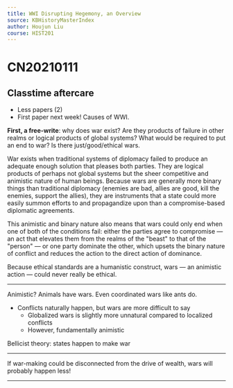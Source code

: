 ```yaml
---
title: WWI Disrupting Hegemony, an Overview
source: KBHistoryMasterIndex
author: Houjun Liu
course: HIST201
---
```


# CN20210111
## Classtime aftercare
- Less papers (2)
- First paper next week! Causes of WWI.

**First, a free-write**: why does war exist? Are they products of failure in other realms or logical products of global systems? What would be required to put an end to war? Is there just/good/ethical wars.

War exists when traditional systems of diplomacy failed to produce an adequate enough solution that pleases both parties. They are logical products of perhaps not global systems but the sheer competitive and animistic nature of human beings. Because wars are generally more binary things than traditional diplomacy (enemies are bad, allies are good, kill the enemies, support the allies), they are instruments that a state could more easily summon efforts to and propagandize upon than a compromise-based diplomatic agreements. 

This animistic and binary nature also means that wars could only end when one of both of the conditions fail: either the parties agree to compromise — an act that elevates them from the realms of the "beast" to that of the "person" — or one party dominate the other, which upsets the binary nature of conflict and reduces the action to the direct action of dominance.

Because ethical standards are a humanistic construct, wars — an animistic action — could never really be ethical.

***

Animistic? Animals have wars. Even coordinated wars like ants do.

- Conflicts naturally happen, but wars are more difficult to say
	- Globalized wars is slightly more unnatural compared to localized conflicts
	- However, fundamentally animistic
	
Bellicist theory: states happen to make war

***

If war-making could be disconnected from the drive of wealth, wars will probably happen less!
 
*** 


